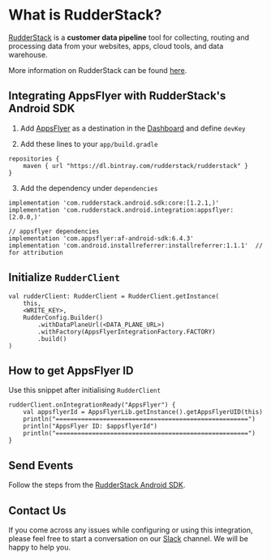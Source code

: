 # What is RudderStack?

[RudderStack](https://rudderstack.com/) is a **customer data pipeline** tool for collecting, routing and processing data from your websites, apps, cloud tools, and data warehouse.

More information on RudderStack can be found [here](https://github.com/rudderlabs/rudder-server).

## Integrating AppsFlyer with RudderStack's Android SDK

1. Add [AppsFlyer](https://www.appsflyer.com) as a destination in the [Dashboard](https://app.rudderlabs.com/) and define ```devKey```

2. Add these lines to your ```app/build.gradle```
```
repositories {
    maven { url "https://dl.bintray.com/rudderstack/rudderstack" }
}
```
3. Add the dependency under ```dependencies```
```
implementation 'com.rudderstack.android.sdk:core:[1.2.1,)'
implementation 'com.rudderstack.android.integration:appsflyer:[2.0.0,)'

// appsflyer dependencies
implementation 'com.appsflyer:af-android-sdk:6.4.3'
implementation 'com.android.installreferrer:installreferrer:1.1.1'  // for attribution
```

## Initialize ```RudderClient```

```
val rudderClient: RudderClient = RudderClient.getInstance(
    this,
    <WRITE_KEY>,
    RudderConfig.Builder()
        .withDataPlaneUrl(<DATA_PLANE_URL>)
        .withFactory(AppsFlyerIntegrationFactory.FACTORY)
        .build()
)
```

## How to get AppsFlyer ID

Use this snippet after initialising `RudderClient`
```
rudderClient.onIntegrationReady("AppsFlyer") {
    val appsflyerId = AppsFlyerLib.getInstance().getAppsFlyerUID(this)
    println("=====================================================")
    println("AppsFlyer ID: $appsflyerId")
    println("=====================================================")
}
```

## Send Events

Follow the steps from the [RudderStack Android SDK](https://github.com/rudderlabs/rudder-sdk-android).

## Contact Us

If you come across any issues while configuring or using this integration, please feel free to start a conversation on our [Slack](https://resources.rudderstack.com/join-rudderstack-slack) channel. We will be happy to help you.
